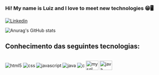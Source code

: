 

### Hi! My name is Luiz and I love to meet new technologies 😁🖥️

[![Linkedin](https://img.shields.io/badge/LinkedIn-0077B5?style=for-the-badge&logo=linkedin&logoColor=white)](https://www.linkedin.com/in/luizgabrielwojtovicz/)

![Anurag's GitHub stats](https://github-readme-stats.vercel.app/api?username=LuizGabrielWojtovicz&show_icons=true&theme=merko)

## Conhecimento das seguintes tecnologias:

<div style = "display: inline-block"><br>
  <img align = "center" alt = "html5" src = "https://img.shields.io/badge/HTML5-E34F26?style=for-the-badge&logo=html5&logoColor=white"/>
  <img align = "center" alt = "css" src = "https://img.shields.io/badge/CSS3-1572B6?style=for-the-badge&logo=css3&logoColor=white"/>
  <img align = "center" alt = "javascript" src = "https://img.shields.io/badge/JavaScript-F7DF1E?style=for-the-badge&logo=javascript&logoColor=black"/>
  <img align = "center" alt = "java" src = "https://img.shields.io/badge/Java-ED8B00?style=for-the-badge&logo=java&logoColor=white"/>
  <img align = "center" alt = "c" src = "https://img.shields.io/badge/C-00599C?style=for-the-badge&logo=c&logoColor=white"/>
  <img align = "center" alt = "mysql" height = "30" width = "40" src="https://cdn.jsdelivr.net/gh/devicons/devicon/icons/mysql/mysql-original.svg" />
  <img align = "center" alt = "java" height = "30" width = "40" src="https://cdn.jsdelivr.net/gh/devicons/devicon/icons/java/java-original.svg" />
  
</div>
